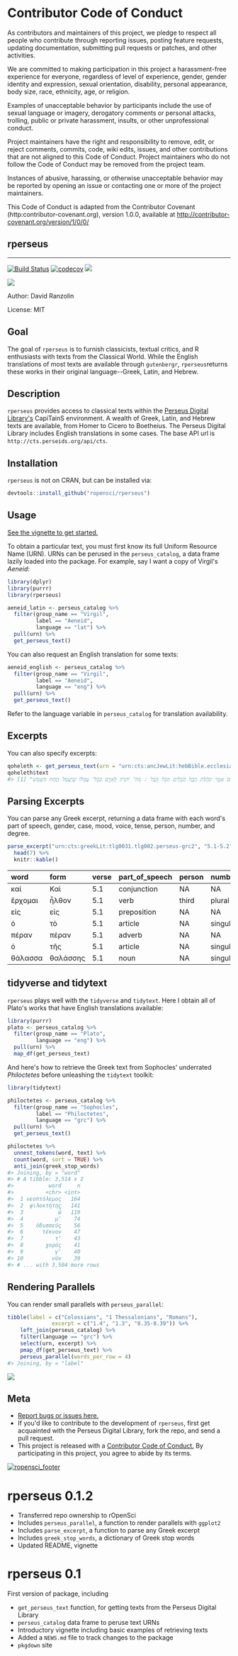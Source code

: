 # Contributor Code of Conduct

As contributors and maintainers of this project, we pledge to respect all people who 
contribute through reporting issues, posting feature requests, updating documentation,
submitting pull requests or patches, and other activities.

We are committed to making participation in this project a harassment-free experience for
everyone, regardless of level of experience, gender, gender identity and expression,
sexual orientation, disability, personal appearance, body size, race, ethnicity, age, or religion.

Examples of unacceptable behavior by participants include the use of sexual language or
imagery, derogatory comments or personal attacks, trolling, public or private harassment,
insults, or other unprofessional conduct.

Project maintainers have the right and responsibility to remove, edit, or reject comments,
commits, code, wiki edits, issues, and other contributions that are not aligned to this 
Code of Conduct. Project maintainers who do not follow the Code of Conduct may be removed 
from the project team.

Instances of abusive, harassing, or otherwise unacceptable behavior may be reported by 
opening an issue or contacting one or more of the project maintainers.

This Code of Conduct is adapted from the Contributor Covenant 
(http:contributor-covenant.org), version 1.0.0, available at 
http://contributor-covenant.org/version/1/0/0/

<!-- README.md is generated from README.Rmd. Please edit that file -->
rperseus
--------

------------------------------------------------------------------------

[![Build Status](https://travis-ci.org/ropensci/rperseus.svg?branch=master)](https://travis-ci.org/ropensci/rperseus) [![codecov](https://codecov.io/gh/ropensci/rperseus/branch/master/graph/badge.svg)](https://codecov.io/gh/ropensci/rperseus) [![](https://badges.ropensci.org/145_status.svg)](https://github.com/ropensci/onboarding/issues/145)

![](http://www.infobiblio.es/wp-content/uploads/2015/06/perseus-logo.png)

Author: David Ranzolin

License: MIT

Goal
----

The goal of `rperseus` is to furnish classicists, textual critics, and R enthusiasts with texts from the Classical World. While the English translations of most texts are available through `gutenbergr`, `rperseus`returns these works in their original language--Greek, Latin, and Hebrew.

Description
-----------

`rperseus` provides access to classical texts within the [Perseus Digital Library's](http://www.perseus.tufts.edu/hopper/) CapiTainS environment. A wealth of Greek, Latin, and Hebrew texts are available, from Homer to Cicero to Boetheius. The Perseus Digital Library includes English translations in some cases. The base API url is `http://cts.perseids.org/api/cts`.

Installation
------------

`rperseus` is not on CRAN, but can be installed via:

``` r
devtools::install_github("ropensci/rperseus")
```

Usage
-----

[See the vignette to get started.](https://daranzolin.github.io/rperseus//articles/rperseus-vignette.html)

To obtain a particular text, you must first know its full Uniform Resource Name (URN). URNs can be perused in the `perseus_catalog`, a data frame lazily loaded into the package. For example, say I want a copy of Virgil's *Aeneid*:

``` r
library(dplyr)
library(purrr)
library(rperseus)

aeneid_latin <- perseus_catalog %>% 
  filter(group_name == "Virgil",
         label == "Aeneid",
         language == "lat") %>% 
  pull(urn) %>% 
  get_perseus_text()
```

You can also request an English translation for some texts:

``` r
aeneid_english <- perseus_catalog %>% 
  filter(group_name == "Virgil",
         label == "Aeneid",
         language == "eng") %>% 
  pull(urn) %>% 
  get_perseus_text()
```

Refer to the language variable in `perseus_catalog` for translation availability.

Excerpts
--------

You can also specify excerpts:

``` r
qoheleth <- get_perseus_text(urn = "urn:cts:ancJewLit:hebBible.ecclesiastes.leningrad-pntd", excerpt = "1.1-1.3")
qoheleth$text
#> [1] "דִּבְרֵי֙ קֹהֶ֣לֶת בֶּן־ דָּוִ֔ד מֶ֖לֶךְ בִּירוּשָׁלִָֽם : הֲבֵ֤ל הֲבָלִים֙ אָמַ֣ר קֹהֶ֔לֶת הֲבֵ֥ל הֲבָלִ֖ים הַכֹּ֥ל הָֽבֶל : מַה־ יִּתְר֖וֹן לָֽאָדָ֑ם בְּכָל־ עֲמָל֔וֹ שֶֽׁיַּעֲמֹ֖ל תַּ֥חַת הַשָּֽׁמֶשׁ :"
```

Parsing Excerpts
----------------

You can parse any Greek excerpt, returning a data frame with each word's part of speech, gender, case, mood, voice, tense, person, number, and degree.

``` r
parse_excerpt("urn:cts:greekLit:tlg0031.tlg002.perseus-grc2", "5.1-5.2") %>% 
  head(7) %>% 
  knitr::kable()
```

| word    | form     | verse | part\_of\_speech | person | number   | tense  | mood       | voice  | gender   | case       | degree |
|:--------|:---------|:------|:-----------------|:-------|:---------|:-------|:-----------|:-------|:---------|:-----------|:-------|
| καί     | Καὶ      | 5.1   | conjunction      | NA     | NA       | NA     | NA         | NA     | NA       | NA         | NA     |
| ἔρχομαι | ἦλθον    | 5.1   | verb             | third  | plural   | aorist | indicative | active | NA       | NA         | NA     |
| εἰς     | εἰς      | 5.1   | preposition      | NA     | NA       | NA     | NA         | NA     | NA       | NA         | NA     |
| ὁ       | τὸ       | 5.1   | article          | NA     | singular | NA     | NA         | NA     | neuter   | accusative | NA     |
| πέραν   | πέραν    | 5.1   | adverb           | NA     | NA       | NA     | NA         | NA     | NA       | NA         | NA     |
| ὁ       | τῆς      | 5.1   | article          | NA     | singular | NA     | NA         | NA     | feminine | genative   | NA     |
| θάλασσα | θαλάσσης | 5.1   | noun             | NA     | singular | NA     | NA         | NA     | feminine | genative   | NA     |

tidyverse and tidytext
----------------------

`rperseus` plays well with the `tidyverse` and `tidytext`. Here I obtain all of Plato's works that have English translations available:

``` r
library(purrr)
plato <- perseus_catalog %>% 
  filter(group_name == "Plato",
         language == "eng") %>% 
  pull(urn) %>% 
  map_df(get_perseus_text)
```

And here's how to retrieve the Greek text from Sophocles' underrated *Philoctetes* before unleashing the `tidytext` toolkit:

``` r
library(tidytext)

philoctetes <- perseus_catalog %>% 
  filter(group_name == "Sophocles",
         label == "Philoctetes",
         language == "grc") %>% 
  pull(urn) %>%
  get_perseus_text()

philoctetes %>% 
  unnest_tokens(word, text) %>% 
  count(word, sort = TRUE) %>% 
  anti_join(greek_stop_words)
#> Joining, by = "word"
#> # A tibble: 3,514 x 2
#>           word     n
#>          <chr> <int>
#>  1 νεοπτόλεμος   164
#>  2  φιλοκτήτης   141
#>  3           ὦ   119
#>  4          μʼ    74
#>  5    ὀδυσσεύς    56
#>  6      τέκνον    47
#>  7          τʼ    43
#>  8       χορός    41
#>  9          γʼ    40
#> 10         νῦν    39
#> # ... with 3,504 more rows
```

Rendering Parallels
-------------------

You can render small parallels with `perseus_parallel`:

``` r
tibble(label = c("Colossians", "1 Thessalonians", "Romans"),
              excerpt = c("1.4", "1.3", "8.35-8.39")) %>%
    left_join(perseus_catalog) %>%
    filter(language == "grc") %>%
    select(urn, excerpt) %>%
    pmap_df(get_perseus_text) %>%
    perseus_parallel(words_per_row = 4)
#> Joining, by = "label"
```

![](README-unnamed-chunk-9-1.png)

Meta
----

-   [Report bugs or issues here.](https://github.com/daranzolin/rperseus/issues)
-   If you'd like to contribute to the development of `rperseus`, first get acquainted with the Perseus Digital Library, fork the repo, and send a pull request.
-   This project is released with a [Contributor Code of Conduct.](https://github.com/daranzolin/rperseus/blob/master/CONDUCT.md) By participating in this project, you agree to abide by its terms.

[![ropensci\_footer](https://ropensci.org/public_images/ropensci_footer.png)](https://ropensci.org)
# rperseus 0.1.2

* Transferred repo ownership to rOpenSci
* Includes `perseus_parallel`, a function to render parallels with `ggplot2`
* Includes `parse_excerpt`, a function to parse any Greek excerpt
* Includes `greek_stop_words`, a dictionary of Greek stop words
* Updated README, vignette

# rperseus 0.1

First version of package, including
  * `get_perseus_text` function, for getting texts from the Perseus Digital Library
  * `perseus_catalog` data frame to peruse text URNs
  * Introductory vignette including basic examples of retrieving texts
  * Added a `NEWS.md` file to track changes to the package
  * `pkgdown` site

